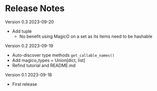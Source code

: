 # Release Notes

Version 0.3 2023-09-20
- Add tuple
  - No benefit using MagicO on a set as its items need to be hashable

Version 0.2 2023-09-19
- Auto-discover type methods `get_callable_names()`
- Add magico_types = Union[dict, list]
- Refind tutorial and README.md

Version 0.1 2023-09-18
- First release
